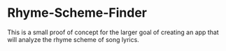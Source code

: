 # Rhyme-Scheme-Finder
This is a small proof of concept for the larger goal of creating an app that will analyze the rhyme scheme of song lyrics.
